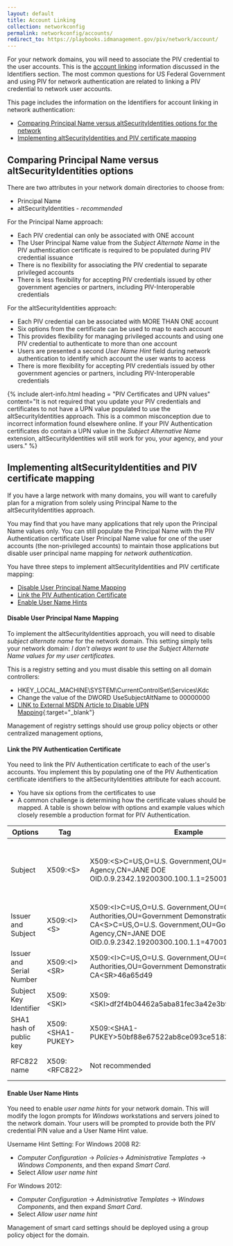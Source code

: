 ```yaml
---
layout: default
title: Account Linking
collection: networkconfig
permalink: networkconfig/accounts/
redirect_to: https://playbooks.idmanagement.gov/piv/network/account/
---
```


For your network domains, you will need to associate the PIV credential to the user accounts.  This is the [account linking]({{site.baseurl}}/identifiers) information discussed in the Identifiers section. The most common questions for US Federal Government and using PIV for network authentication are related to linking a PIV credential to network user accounts.  

This page includes the information on the Identifiers for account linking in network authentication:

- [Comparing Principal Name versus altSecurityIdentities options for the network](#comparing-principal-name-versus-altsecurityidentities-options)
- [Implementing altSecurityIdentities and PIV certificate mapping](#implementing-altsecurityidentities-and-piv-certificate-mapping)


## Comparing Principal Name versus altSecurityIdentities options
There are two attributes in your network domain directories to choose from:

- Principal Name
- altSecurityIdentities - _recommended_

For the Principal Name approach:

- Each PIV credential can only be associated with ONE account
- The User Principal Name value from the _Subject Alternate Name_ in the PIV authentication certificate is required to be populated during PIV credential issuance
- There is no flexibility for associating the PIV credential to separate privileged accounts
- There is less flexibility for accepting PIV credentials issued by other government agencies or partners, including PIV-Interoperable credentials

For the altSecurityIdentities approach:

- Each PIV credential can be associated with MORE THAN ONE account
- Six options from the certificate can be used to map to each account
- This provides flexibility for managing privileged accounts and using one PIV credential to authenticate to more than one account
- Users are presented a second _User Name Hint_ field during network authentication to identify which account the user wants to access
- There is more flexibility for accepting PIV credentials issued by other government agencies or partners, including PIV-Interoperable credentials


{% include alert-info.html heading = "PIV Certificates and UPN values" content="It is not required that you update your PIV credentials and certificates to not have a UPN value populated to use the altSecurityIdentities approach. This is a common misconception due to incorrect information found elsewhere online. If your PIV Authentication certificates do contain a UPN value in the <i>Subject Alternative Name</i> extension, altSecurityIdentities will still work for you, your agency, and your users." %}


## Implementing altSecurityIdentities and PIV certificate mapping

If you have a large network with many domains, you will want to carefully plan for a migration from solely using Principal Name to the altSecurityIdentities approach.  

You may find that you have many applications that rely upon the Principal Name values only.  You can still populate the Principal Name with the PIV Authentication certificate User Principal Name value for one of the user accounts (the non-privileged accounts) to maintain those applications but disable user principal name mapping for _network authentication_.

You have three steps to implement altSecurityIdentities and PIV certificate mapping:

- [Disable User Principal Name Mapping](#disable-user-principal-name-mapping)
- [Link the PIV Authentication Certificate](#link-the-piv-authentication-certificate)
- [Enable User Name Hints](#enable-user-name-hints)

#### Disable User Principal Name Mapping
To implement the altSecurityIdentities approach, you will need to disable _subject alternate name_ for the network domain.  This setting simply tells your network domain: _I don't always want to use the Subject Alternate Name values for my user certificates._

This is a registry setting and you must disable this setting on all domain controllers:

- HKEY_LOCAL_MACHINE\SYSTEM\CurrentControlSet\Services\Kdc
- Change the value of the DWORD UseSubjectAltName to 00000000
- [LINK to External MSDN Article to Disable UPN Mapping](https://technet.microsoft.com/en-us/library/ff520074(WS.10).aspx){:target="_blank"}

Management of registry settings should use group policy objects or other centralized management options,

#### Link the PIV Authentication Certificate
You need to link the PIV Authentication certificate to each of the user's accounts.  You implement this by populating one of the PIV Authentication certificate identifiers to the altSecurityIdentities attribute for each account.

- You have six options from the certificates to use
- A common challenge is determining how the certificate values should be mapped.  A table is shown below with options and example values which closely resemble a production format for PIV Authentication.


| Options       | Tag     | Example | Considerations |
| ------------- |-------------| -----|-----|
| Subject     | X509:\<S> | X509:\<S>C=US,O=U.S. Government,OU=Government Agency,CN=JANE DOE OID.0.9.2342.19200300.100.1.1=25001003151020 |  For certificates which assert the UID identifier (0.9.2342.19200300.100.1.1) or other object identifier in the common name, the identifier is prepended with the _OID_ qualifier. |
| Issuer and Subject     | X509:\<I>\<S>  | X509:\<I>C=US,O=U.S. Government,OU=Certification Authorities,OU=Government Demonstration CA\<S>C=US,O=U.S. Government,OU=Government Agency,CN=JANE DOE OID.0.9.2342.19200300.100.1.1=47001003151020 | Note the spaces carefully when testing and machine readable formats of the certificate extensions versus the human readable formats |
| Issuer and Serial Number | X509:\<I>\<SR> | X509:\<I>C=US,O=U.S. Government,OU=Certification Authorities,OU=Government Demonstration CA\<SR>46a65d49 | Serial number is reversed byte order from human readable version, starting at most significant byte |
| Subject Key Identifier     | X509:\<SKI> |   X509:\<SKI>df2f4b04462a5aba81fec3a42e3b94beb8f2e087 |  Not generally recommended; may be difficult to manage |
| SHA1 hash of public key| X509:\<SHA1-PUKEY> |  X509:\<SHA1-PUKEY>50bf88e67522ab8ce093ce51830ab0bcf8ba7824 |  Not generally recommended; may be difficult to manage   |
| RFC822 name | X509:\<RFC822>      |   Not recommended |    Not recommended; not commonly populated in PIV Authentication certificates |

#### Enable User Name Hints
You need to enable _user name hints_ for your network domain.  This will modify the logon prompts for _Windows_ workstations and servers joined to the network domain.  Your users will be prompted to provide both the PIV credential PIN value and a User Name Hint value.

Username Hint Setting:
  For Windows 2008 R2:
  - _Computer Configuration_ -> _Policies_-> _Administrative Templates_ -> _Windows Components_, and then expand _Smart Card_.
  - Select _Allow user name hint_

  For Windows 2012:
  - _Computer Configuration_ -> _Administrative Templates_ -> _Windows Components_, and then expand _Smart Card_.
  - Select _Allow user name hint_

Management of smart card settings should be deployed using a group policy object for the domain.
